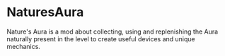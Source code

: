 # NaturesAura
Nature's Aura is a mod about collecting, using and replenishing the Aura
naturally present in the level to create useful devices and unique mechanics.
